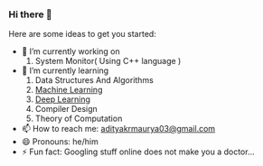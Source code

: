 ### Hi there 👋

<!--
**adityakrmaurya/adityakrmaurya** is a ✨ _special_ ✨ repository because its `README.md` (this file) appears on your GitHub profile.


- 👯 I’m looking to collaborate on ...
- 🤔 I’m looking for help with ...
- 💬 Ask me about

-->

Here are some ideas to get you started:

- 🔭 I’m currently working on 
    1. System Monitor( Using C++ language )
- 🌱 I’m currently learning
    1. Data Structures And Algorithms
    2. [Machine Learning](https://www.coursera.org/learn/machine-learning/)
    3. [Deep Learning](https://www.coursera.org/specializations/deep-learning)
    4. Compiler Design
    5. Theory of Computation 
- 📫 How to reach me: adityakrmaurya03@gmail.com
- 😄 Pronouns: he/him
- ⚡ Fun fact:
       Googling stuff online does not make you a doctor...
